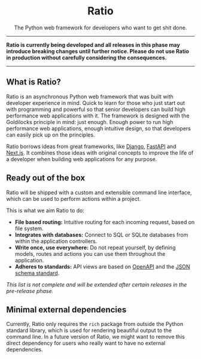 <h1 align="center">Ratio</h1>
<p align="center">
  The Python web framework for developers who want to get shit done.
</p>

---

**Ratio is currently being developed and all releases in this phase may introduce breaking changes until further notice.
Please do not use Ratio in production without carefully considering the consequences.**

---

## What is Ratio?
Ratio is an asynchronous Python web framework that was built with developer experience in mind. Quick to learn for those
who just start out with programming and powerful so that senior developers can build high performance web applications 
with it. The framework is designed with the Goldilocks principle in mind: just enough. Enough power to run high performance
web applications, enough intuitive design, so that developers can easily pick up on the principles.

Ratio borrows ideas from great frameworks, like [Django](https://github.com/django/django), [FastAPI](https://github.com/tiangolo/fastapi)
and [Next.js](https://github.com/vercel/next.js). It combines those ideas with original concepts to improve the life of 
a developer when building web applications for any purpose.

## Ready out of the box 
Ratio will be shipped with a custom and extensible command line interface, which can be used to perform actions within a
project.
  
This is what we aim Ratio to do:

- **File based routing:** Intuitive routing for each incoming request, based on file system.
- **Integrates with databases:** Connect to SQL or SQLite databases from within the application controllers.
- **Write once, use everywhere:** Do not repeat yourself, by defining models, routes and actions you can use them throughout the application.
- **Adheres to standards:** API views are based on [OpenAPI]() and the [JSON schema standard]().

_This list is not complete and will be extended after certain releases in the pre-release phase._


## Minimal external dependencies
Currently, Ratio only requires the `rich` package from outside the Python standard library, which is used 
for rendering beautiful output to the command line. In a future version of Ratio, we might want to remove this direct
dependency for users who really want to have no external dependencies.
